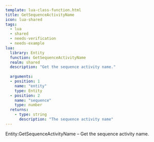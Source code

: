 ```yaml
---
template: lua-class-function.html
title: GetSequenceActivityName
icon: lua-shared
tags:
  - lua
  - shared
  - needs-verification
  - needs-example
lua:
  library: Entity
  function: GetSequenceActivityName
  realm: shared
  description: "Get the sequence activity name."
  
  arguments:
  - position: 1
    name: "entity"
    type: Entity
  - position: 2
    name: "sequence"
    type: number
  returns:
    - type: string
      description: "The sequence activity name"
---
```


<div class="lua__search__keywords">
Entity:GetSequenceActivityName &#x2013; Get the sequence activity name.
</div>
